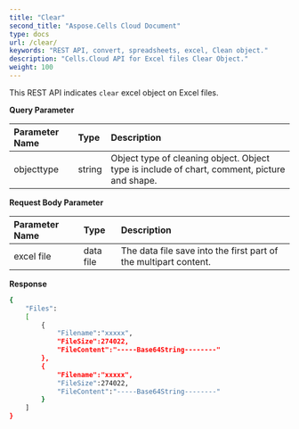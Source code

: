 ```yaml
---
title: "Clear"
second_title: "Aspose.Cells Cloud Document"
type: docs
url: /clear/
keywords: "REST API, convert, spreadsheets, excel, Clean object."
description: "Cells.Cloud API for Excel files Clear Object."
weight: 100
---
```


This REST API indicates `clear` excel object on Excel files.

**Query Parameter**

|Parameter Name|Type|Description|
| :- | :- | :- |
| objecttype | string |  Object type of cleaning object. Object type is include of chart, comment, picture and shape. |



**Request Body Parameter**

|Parameter Name|Type|Description|
| :- | :- | :- |
|excel file|data file | The data file save into the first part of the multipart content.|

**Response**

```bash
{
    "Files":
    [
        { 
            "Filename":"xxxxx",
            "FileSize":274022,
            "FileContent":"-----Base64String--------"
        },
        { 
            "Filename":"xxxxx",
            "FileSize":274022,
            "FileContent":"-----Base64String--------"
        }
    ]
}
```
